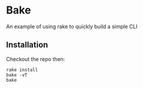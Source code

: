 # Bake
An example of using rake to quickly build a simple CLI 

## Installation

Checkout the repo then:

    rake install
    bake -vT
    bake

